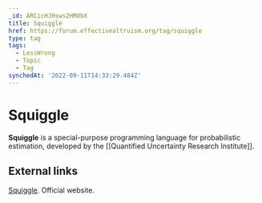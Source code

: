 ```yaml
---
_id: ARCicHJHsws2HMdbX
title: Squiggle
href: https://forum.effectivealtruism.org/tag/squiggle
type: tag
tags:
  - LessWrong
  - Topic
  - Tag
synchedAt: '2022-09-11T14:33:29.484Z'
---
```

# Squiggle

**Squiggle** is a special-purpose programming language for probabilistic estimation, developed by the [[Quantified Uncertainty Research Institute]].

External links
--------------

[Squiggle](https://www.squiggle-language.com/). Official website.